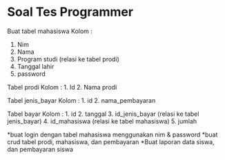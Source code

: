# Soal Tes Programmer

Buat tabel mahasiswa
Kolom :

1. Nim
2. Nama
3. Program studi (relasi ke tabel prodi)
4. Tanggal lahir
5. password

Tabel prodi
Kolom : 1. Id 2. Nama prodi

Tabel jenis_bayar
Kolom : 1. id 2. nama_pembayaran

Tabel bayar
Kolom : 1. id 2. tanggal 3. id_jenis_bayar (relasi ke tabel jenis_bayar) 4. id_mahasiswa (relasi ke tabel mahasiswa) 5. jumlah

*buat login dengan tabel mahasiswa menggunakan nim & password
*buat crud tabel prodi, mahasiswa, dan pembayaran
\*Buat laporan data siswa, dan pembayaran siswa
